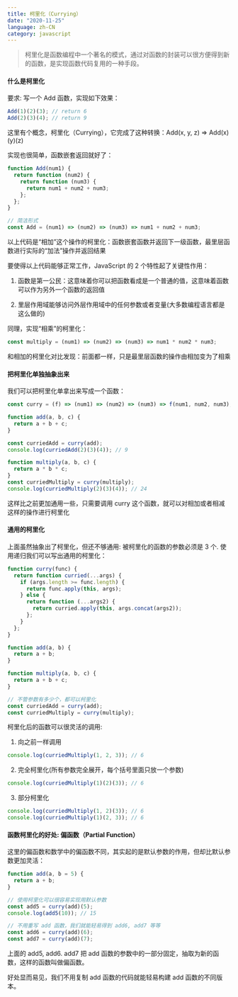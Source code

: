 ```yaml
---
title: 柯里化（Currying）
date: "2020-11-25"
language: zh-CN
category: javascript
---
```


> 柯里化是函数编程中一个著名的模式，通过对函数的封装可以很方便得到新的函数，是实现函数代码复用的一种手段。

#### 什么是柯里化

要求: 写一个 Add 函数，实现如下效果：

```javascript
Add(1)(2)(3); // return 6
Add(2)(3)(4); // return 9
```

这里有个概念，柯里化（Currying），它完成了这种转换：Add(x, y, z) => Add(x)(y)(z)

实现也很简单，函数嵌套返回就好了：

```javascript
function Add(num1) {
  return function (num2) {
    return function (num3) {
      return num1 + num2 + num3;
    };
  };
}

// 简洁形式
const Add = (num1) => (num2) => (num3) => num1 + num2 + num3;
```

以上代码是“相加”这个操作的柯里化：函数嵌套函数并返回下一级函数，最里层函数进行实际的“加法”操作并返回结果

要使得以上代码能够正常工作，JavaScript 的 2 个特性起了关键性作用：

1. 函数是第一公民：这意味着你可以把函数看成是一个普通的值，这意味着函数可以作为另外一个函数的返回值

2. 里层作用域能够访问外层作用域中的任何参数或者变量(大多数编程语言都是这么做的)

同理，实现“相乘”的柯里化：

```javascript
const multiply = (num1) => (num2) => (num3) => num1 * num2 * num3;
```

和相加的柯里化对比发现：前面都一样，只是最里层函数的操作由相加变为了相乘

#### 把柯里化单独抽象出来

我们可以把柯里化单拿出来写成一个函数：

```javascript
const curry = (f) => (num1) => (num2) => (num3) => f(num1, num2, num3);

function add(a, b, c) {
  return a + b + c;
}

const curriedAdd = curry(add);
console.log(curriedAdd(2)(3)(4)); // 9

function multiply(a, b, c) {
  return a * b * c;
}
const curriedMultiply = curry(multiply);
console.log(curriedMultiply(2)(3)(4)); // 24
```

这样比之前更加通用一些，只需要调用 curry 这个函数，就可以对相加或者相减这样的操作进行柯里化

#### 通用的柯里化

上面虽然抽象出了柯里化，但还不够通用: 被柯里化的函数的参数必须是 3 个. 使用递归我们可以写出通用的柯里化：

```javascript
function curry(func) {
  return function curried(...args) {
    if (args.length >= func.length) {
      return func.apply(this, args);
    } else {
      return function (...args2) {
        return curried.apply(this, args.concat(args2));
      };
    }
  };
}

function add(a, b) {
  return a + b;
}

function multiply(a, b, c) {
  return a + b + c;
}

// 不管参数有多少个，都可以柯里化
const curriedAdd = curry(add);
const curriedMultiply = curry(multiply);
```

柯里化后的函数可以很灵活的调用:

1. 向之前一样调用

```javascript
console.log(curriedMultiply(1, 2, 3)); // 6
```

2. 完全柯里化(所有参数完全展开，每个括号里面只放一个参数)

```javascript
console.log(curriedMultiply(1)(2)(3)); // 6
```

3. 部分柯里化

```javascript
console.log(curriedMultiply(1, 2)(3)); // 6
console.log(curriedMultiply(1)(2, 3)); // 6
```

#### 函数柯里化的好处: 偏函数（Partial Function）

这里的偏函数和数学中的偏函数不同，其实起的是默认参数的作用，但却比默认参数更加灵活：

```javascript
function add(a, b = 5) {
  return a + b;
}

// 使用柯里化可以很容易实现用默认参数
const add5 = curry(add)(5);
console.log(add5(10)); // 15

// 不用重写 add 函数，我们就能轻易得到 add6, add7 等等
const add6 = curry(add)(6);
const add7 = curry(add)(7);
```

上面的 add5, add6. add7 把 add 函数的参数中的一部分固定，抽取为新的函数，这样的函数叫做偏函数。

好处显而易见，我们不用复制 add 函数的代码就能轻易构建 add 函数的不同版本。
